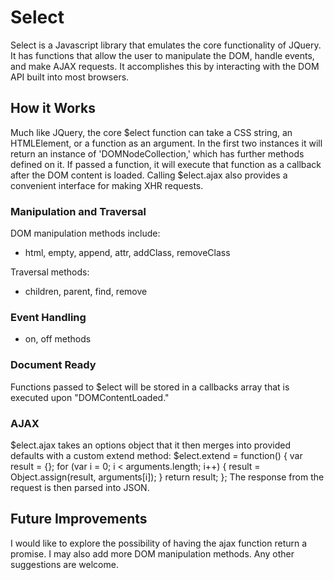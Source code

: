 # Select

  Select is a Javascript library that emulates the core functionality of
JQuery. It has functions that allow the user to manipulate the DOM, handle
events, and make AJAX requests. It accomplishes this by interacting
with the DOM API built into most browsers.

## How it Works

  Much like JQuery, the core $elect function can take a CSS string, an HTMLElement,
or a function as an argument. In the first two instances it will return an
instance of 'DOMNodeCollection,' which has further methods defined on it. If passed
a function, it will execute that function as a callback after the DOM content is
loaded.
  Calling $elect.ajax also provides a convenient interface for making XHR requests.

### Manipulation and Traversal

  DOM manipulation methods include:

  * html, empty, append, attr, addClass, removeClass

  Traversal methods:

  * children, parent, find, remove

### Event Handling

  * on, off methods

### Document Ready

  Functions passed to $elect will be stored in a callbacks array that is
executed upon "DOMContentLoaded."

### AJAX

  $elect.ajax takes an options object that it then merges into provided
defaults with a custom extend method:
  $elect.extend = function() {
    var result = {};
    for (var i = 0; i < arguments.length; i++) {
      result = Object.assign(result, arguments[i]);
    }
    return result;
  };
The response from the request is then parsed into JSON.

## Future Improvements

  I would like to explore the possibility of having the ajax function
return a promise. I may also add more DOM manipulation methods. 
Any other suggestions are welcome.
